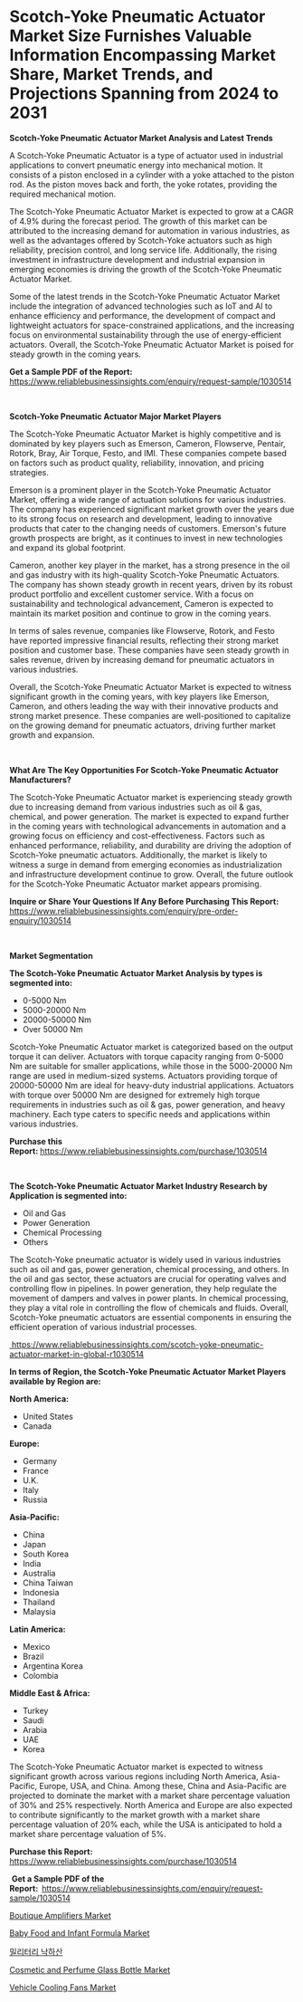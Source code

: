<p><h1>Scotch-Yoke Pneumatic Actuator Market Size Furnishes Valuable Information Encompassing Market Share, Market Trends, and Projections Spanning from 2024 to 2031</h1></p><p><strong>Scotch-Yoke Pneumatic Actuator Market Analysis and Latest Trends</strong></p>
<p><p>A Scotch-Yoke Pneumatic Actuator is a type of actuator used in industrial applications to convert pneumatic energy into mechanical motion. It consists of a piston enclosed in a cylinder with a yoke attached to the piston rod. As the piston moves back and forth, the yoke rotates, providing the required mechanical motion.</p><p>The Scotch-Yoke Pneumatic Actuator Market is expected to grow at a CAGR of 4.9% during the forecast period. The growth of this market can be attributed to the increasing demand for automation in various industries, as well as the advantages offered by Scotch-Yoke actuators such as high reliability, precision control, and long service life. Additionally, the rising investment in infrastructure development and industrial expansion in emerging economies is driving the growth of the Scotch-Yoke Pneumatic Actuator Market.</p><p>Some of the latest trends in the Scotch-Yoke Pneumatic Actuator Market include the integration of advanced technologies such as IoT and AI to enhance efficiency and performance, the development of compact and lightweight actuators for space-constrained applications, and the increasing focus on environmental sustainability through the use of energy-efficient actuators. Overall, the Scotch-Yoke Pneumatic Actuator Market is poised for steady growth in the coming years.</p></p>
<p><strong>Get a Sample PDF of the Report:&nbsp;</strong> <a href="https://www.reliablebusinessinsights.com/enquiry/request-sample/1030514">https://www.reliablebusinessinsights.com/enquiry/request-sample/1030514</a></p>
<p>&nbsp;</p>
<p><strong>Scotch-Yoke Pneumatic Actuator Major Market Players</strong></p>
<p><p>The Scotch-Yoke Pneumatic Actuator Market is highly competitive and is dominated by key players such as Emerson, Cameron, Flowserve, Pentair, Rotork, Bray, Air Torque, Festo, and IMI. These companies compete based on factors such as product quality, reliability, innovation, and pricing strategies.</p><p>Emerson is a prominent player in the Scotch-Yoke Pneumatic Actuator Market, offering a wide range of actuation solutions for various industries. The company has experienced significant market growth over the years due to its strong focus on research and development, leading to innovative products that cater to the changing needs of customers. Emerson's future growth prospects are bright, as it continues to invest in new technologies and expand its global footprint.</p><p>Cameron, another key player in the market, has a strong presence in the oil and gas industry with its high-quality Scotch-Yoke Pneumatic Actuators. The company has shown steady growth in recent years, driven by its robust product portfolio and excellent customer service. With a focus on sustainability and technological advancement, Cameron is expected to maintain its market position and continue to grow in the coming years.</p><p>In terms of sales revenue, companies like Flowserve, Rotork, and Festo have reported impressive financial results, reflecting their strong market position and customer base. These companies have seen steady growth in sales revenue, driven by increasing demand for pneumatic actuators in various industries.</p><p>Overall, the Scotch-Yoke Pneumatic Actuator Market is expected to witness significant growth in the coming years, with key players like Emerson, Cameron, and others leading the way with their innovative products and strong market presence. These companies are well-positioned to capitalize on the growing demand for pneumatic actuators, driving further market growth and expansion.</p></p>
<p>&nbsp;</p>
<p><strong>What Are The Key Opportunities For Scotch-Yoke Pneumatic Actuator Manufacturers?</strong></p>
<p><p>The Scotch-Yoke Pneumatic Actuator market is experiencing steady growth due to increasing demand from various industries such as oil & gas, chemical, and power generation. The market is expected to expand further in the coming years with technological advancements in automation and a growing focus on efficiency and cost-effectiveness. Factors such as enhanced performance, reliability, and durability are driving the adoption of Scotch-Yoke pneumatic actuators. Additionally, the market is likely to witness a surge in demand from emerging economies as industrialization and infrastructure development continue to grow. Overall, the future outlook for the Scotch-Yoke Pneumatic Actuator market appears promising.</p></p>
<p><strong>Inquire or Share Your Questions If Any Before Purchasing This Report:</strong> <a href="https://www.reliablebusinessinsights.com/enquiry/pre-order-enquiry/1030514">https://www.reliablebusinessinsights.com/enquiry/pre-order-enquiry/1030514</a></p>
<p>&nbsp;</p>
<p><strong>Market Segmentation</strong></p>
<p><strong>The Scotch-Yoke Pneumatic Actuator Market Analysis by types is segmented into:</strong></p>
<p><ul><li>0-5000 Nm</li><li>5000-20000 Nm</li><li>20000-50000 Nm</li><li>Over 50000 Nm</li></ul></p>
<p><p>Scotch-Yoke Pneumatic Actuator market is categorized based on the output torque it can deliver. Actuators with torque capacity ranging from 0-5000 Nm are suitable for smaller applications, while those in the 5000-20000 Nm range are used in medium-sized systems. Actuators providing torque of 20000-50000 Nm are ideal for heavy-duty industrial applications. Actuators with torque over 50000 Nm are designed for extremely high torque requirements in industries such as oil & gas, power generation, and heavy machinery. Each type caters to specific needs and applications within various industries.</p></p>
<p><strong>Purchase this Report:&nbsp;</strong><a href="https://www.reliablebusinessinsights.com/purchase/1030514">https://www.reliablebusinessinsights.com/purchase/1030514</a></p>
<p>&nbsp;</p>
<p><strong>The Scotch-Yoke Pneumatic Actuator Market Industry Research by Application is segmented into:</strong></p>
<p><ul><li>Oil and Gas</li><li>Power Generation</li><li>Chemical Processing</li><li>Others</li></ul></p>
<p><p>The Scotch-Yoke pneumatic actuator is widely used in various industries such as oil and gas, power generation, chemical processing, and others. In the oil and gas sector, these actuators are crucial for operating valves and controlling flow in pipelines. In power generation, they help regulate the movement of dampers and valves in power plants. In chemical processing, they play a vital role in controlling the flow of chemicals and fluids. Overall, Scotch-Yoke pneumatic actuators are essential components in ensuring the efficient operation of various industrial processes.</p></p>
<p><a href="https://www.reliablebusinessinsights.com/scotch-yoke-pneumatic-actuator-market-in-global-r1030514">&nbsp;https://www.reliablebusinessinsights.com/scotch-yoke-pneumatic-actuator-market-in-global-r1030514</a></p>
<p><strong>In terms of Region, the Scotch-Yoke Pneumatic Actuator Market Players available by Region are:</strong></p>
<p>
    <p> <strong> North America: </strong>
        <ul>
            <li>United States</li>
            <li>Canada</li>
        </ul>
        </p> 
    <p> <strong> Europe: </strong>
        <ul>
            <li>Germany</li>
            <li>France</li>
            <li>U.K.</li>
            <li>Italy</li>
            <li>Russia</li>
        </ul>
        </p> 
    <p> <strong> Asia-Pacific: </strong>
        <ul>
            <li>China</li>
            <li>Japan</li>
            <li>South Korea</li>
            <li>India</li>
            <li>Australia</li>
            <li>China Taiwan</li>
            <li>Indonesia</li>
            <li>Thailand</li>
            <li>Malaysia</li>
        </ul>
        </p> 
    <p> <strong> Latin America: </strong>
        <ul>
            <li>Mexico</li>
            <li>Brazil</li>
            <li>Argentina Korea</li>
            <li>Colombia</li>
        </ul>
        </p> 
    <p> <strong> Middle East & Africa: </strong>
        <ul>
            <li>Turkey</li>
            <li>Saudi</li>
            <li>Arabia</li>
            <li>UAE</li>
            <li>Korea</li>
        </ul>
    </p>
    </p>
<p><p>The Scotch-Yoke Pneumatic Actuator market is expected to witness significant growth across various regions including North America, Asia-Pacific, Europe, USA, and China. Among these, China and Asia-Pacific are projected to dominate the market with a market share percentage valuation of 30% and 25% respectively. North America and Europe are also expected to contribute significantly to the market growth with a market share percentage valuation of 20% each, while the USA is anticipated to hold a market share percentage valuation of 5%.</p></p>
<p><strong>Purchase this Report: </strong><a href="https://www.reliablebusinessinsights.com/purchase/1030514">https://www.reliablebusinessinsights.com/purchase/1030514</a></p>
<p>&nbsp;<strong>Get a Sample PDF of the Report:&nbsp;&nbsp;</strong><a href="https://www.reliablebusinessinsights.com/enquiry/request-sample/1030514">https://www.reliablebusinessinsights.com/enquiry/request-sample/1030514</a></p>
<p><strong></strong></p>
<p><p><a href="https://www.linkedin.com/pulse/decoding-boutique-amplifiers-market-metrics-share-trends-7jfye">Boutique Amplifiers Market</a></p><p><a href="https://github.com/Alonsoolds3wq1d81czn8rbol/Market-Research-Report-List-2/blob/main/baby-food-and-infant-formula-market.md">Baby Food and Infant Formula Market</a></p><p><a href="https://github.com/RickyMetzDVM/Market-Research-Report-List-1/blob/main/396519478822.md">밀리터리 낙하산</a></p><p><a href="https://github.com/yemakinde/Market-Research-Report-List-2/blob/main/cosmetic-and-perfume-glass-bottle-market.md">Cosmetic and Perfume Glass Bottle Market</a></p><p><a href="https://www.linkedin.com/pulse/vehicle-cooling-fans-market-insights-cagr-trends-growth-0vzne">Vehicle Cooling Fans Market</a></p></p>